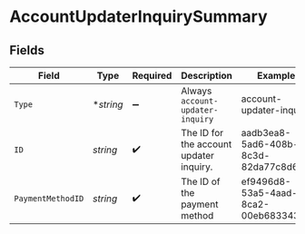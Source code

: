 # AccountUpdaterInquirySummary


## Fields

| Field                                   | Type                                    | Required                                | Description                             | Example                                 |
| --------------------------------------- | --------------------------------------- | --------------------------------------- | --------------------------------------- | --------------------------------------- |
| `Type`                                  | **string*                               | :heavy_minus_sign:                      | Always `account-updater-inquiry`        | account-updater-inquiry                 |
| `ID`                                    | *string*                                | :heavy_check_mark:                      | The ID for the account updater inquiry. | aadb3ea8-5ad6-408b-8c3d-82da77c8d619    |
| `PaymentMethodID`                       | *string*                                | :heavy_check_mark:                      | The ID of the payment method            | ef9496d8-53a5-4aad-8ca2-00eb68334389    |
